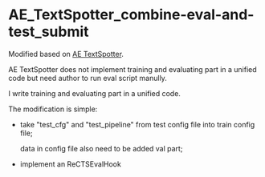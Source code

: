 # AE_TextSpotter_combine-eval-and-test_submit



Modified based on [AE TextSpotter](https://github.com/whai362/AE_TextSpotter).

AE TextSpotter does not implement training and evaluating part in a unified code but need author to run eval script manully.

I write training and evaluating part in a unified code.

The modification is simple: 

- take "test_cfg" and "test_pipeline" from test config file into train config file; 

  data in config file also need to be added val part; 

- implement an ReCTSEvalHook

